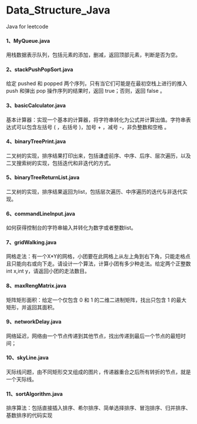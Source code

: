 # Data_Structure_Java
Java for leetcode
#### 1、MyQueue.java 
用栈数据表示队列，包括元素的添加，删减，返回顶部元素，判断是否为空。
#### 2、stackPushPopSort.java
给定 pushed 和 popped 两个序列，只有当它们可能是在最初空栈上进行的推入 push 和弹出 pop 操作序列的结果时，返回 true；否则，返回 false 。
#### 3、basicCalculator.java
基本计算器：实现一个基本的计算器，将字符串转化为公式并计算出值。字符串表达式可以包含左括号 ( ，右括号 )，加号 + ，减号 -，非负整数和空格  。
#### 4、binaryTreePrint.java
二叉树的实现，排序结果打印出来，包括谦虚前序、中序、后序、层次遍历，以及二叉搜索树的实现，包括迭代和非迭代的方式。
#### 5、binaryTreeReturnList.java
二叉树的实现，排序结果返回为list，包括层次遍历、中序遍历的迭代与非迭代实现。
#### 6、commandLineInput.java
如何获得控制台的字符串输入并转化为数字或者整数list。
#### 7、gridWalking.java
网格走法：有一个X*Y的网格，小团要在此网格上从左上角到右下角，只能走格点且只能向右或向下走。请设计一个算法，计算小团有多少种走法。给定两个正整数int x,int y，请返回小团的走法数目。
#### 8、maxRengMatrix.java
矩阵矩形面积：给定一个仅包含 0 和 1 的二维二进制矩阵，找出只包含 1 的最大矩形，并返回其面积。
#### 9、networkDelay.java
网络延迟，网络由一个节点传递到其他节点，找出传递到最后一个节点的最短时间；
#### 10、skyLine.java 
天际线问题，由不同矩形交叉组成的图片，传递器重合之后所有转折的节点，就是一个天际线。
#### 11、sortAlgorithm.java
排序算法：包括直接插入排序、希尔排序、简单选择排序、冒泡排序、归并排序、基数排序的代码实现

